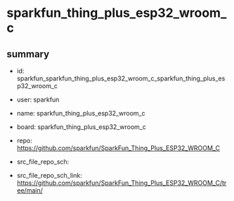 # sparkfun_thing_plus_esp32_wroom_c
 
## summary 
* id: sparkfun_sparkfun_thing_plus_esp32_wroom_c_sparkfun_thing_plus_esp32_wroom_c
* user: sparkfun
* name: sparkfun_thing_plus_esp32_wroom_c
* board: sparkfun_thing_plus_esp32_wroom_c
* repo: https://github.com/sparkfun/SparkFun_Thing_Plus_ESP32_WROOM_C



* src_file_repo_sch: 
* src_file_repo_sch_link: https://github.com/sparkfun/SparkFun_Thing_Plus_ESP32_WROOM_C/tree/main/




